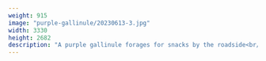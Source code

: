 ```yaml
---
weight: 915
image: "purple-gallinule/20230613-3.jpg"
width: 3330
height: 2682
description: "A purple gallinule forages for snacks by the roadside<br/>f/10.0, 1/800, 250.0 mm, iso400"
---
```

